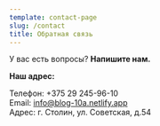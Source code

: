 ```yaml
---
template: contact-page
slug: /contact
title: Обратная связь
---
```

У вас есть вопросы? **Напишите нам.**

**Н﻿аш адрес:** 

Телефон: +375 29 245-96-10\
Email: info@blog-10a.netlify.app\
Адрес: г. Столин, ул. Советская, д.54